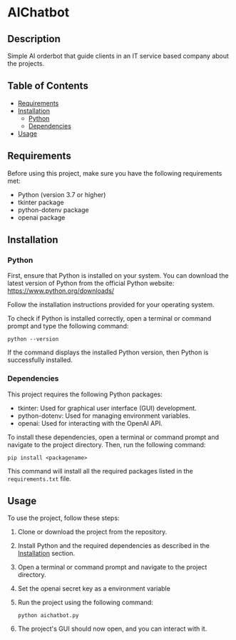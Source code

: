# AIChatbot

## Description
Simple AI orderbot that guide clients in an IT service based company about the projects.

## Table of Contents

- [Requirements](#requirements)
- [Installation](#installation)
  - [Python](#python)
  - [Dependencies](#dependencies)
- [Usage](#usage)


## Requirements

Before using this project, make sure you have the following requirements met:

- Python (version 3.7 or higher)
- tkinter package
- python-dotenv package
- openai package

## Installation

### Python

First, ensure that Python is installed on your system. You can download the latest version of Python from the official Python website: https://www.python.org/downloads/

Follow the installation instructions provided for your operating system.

To check if Python is installed correctly, open a terminal or command prompt and type the following command:

```shell
python --version
```

If the command displays the installed Python version, then Python is successfully installed.

### Dependencies

This project requires the following Python packages:

- tkinter: Used for graphical user interface (GUI) development.
- python-dotenv: Used for managing environment variables.
- openai: Used for interacting with the OpenAI API.

To install these dependencies, open a terminal or command prompt and navigate to the project directory. Then, run the following command:

```shell
pip install <packagename>
```

This command will install all the required packages listed in the `requirements.txt` file.

## Usage

To use the project, follow these steps:

1. Clone or download the project from the repository.
2. Install Python and the required dependencies as described in the [Installation](#installation) section.
3. Open a terminal or command prompt and navigate to the project directory.
4. Set the openai secret key as a environment variable
5. Run the project using the following command:

   ```shell
   python aichatbot.py
   ```
5. The project's GUI should now open, and you can interact with it.
